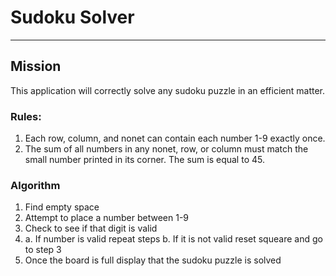 # Sudoku Solver
___
## Mission
This application will correctly solve any sudoku puzzle in an efficient matter. 

### Rules:
1. Each row, column, and nonet can contain each number 1-9 exactly once.
2. The sum of all numbers in any nonet, row, or column must match the small number printed in its corner. The sum is equal to 45. 
 ### Algorithm
1. Find empty space
2. Attempt to place a number between 1-9 
3. Check to see if that digit is valid
4. 
    a. If number is valid repeat steps
    b. If it is not valid reset squeare and go to step 3
5. Once the board is full display that the sudoku puzzle is solved



